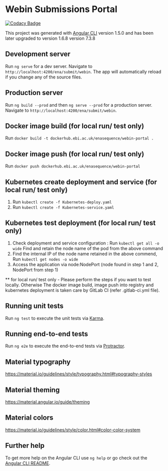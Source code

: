 # Webin Submissions Portal

[![Codacy Badge](https://api.codacy.com/project/badge/Grade/2dd3617875b940c2a4963a7d740250ff)](https://app.codacy.com/app/enasequence/webin-portal?utm_source=github.com&utm_medium=referral&utm_content=enasequence/webin-portal&utm_campaign=badger)

This project was generated with [Angular CLI](https://github.com/angular/angular-cli) version 1.5.0 and has been later upgraded to
version 1.6.8
version 7.3.8

## Development server

Run `ng serve` for a dev server. Navigate to `http://localhost:4200/ena/submit/webin`. The app will automatically reload if you change any of the source files.

## Production server

Run `ng build --prod` and then `ng serve --prod` for a production server. Navigate to `http://localhost:4200/ena/submit/webin`.

## Docker image build (for local run/ test only)

Run `docker build -t dockerhub.ebi.ac.uk/enasequence/webin-portal . `

## Docker image push (for local run/ test only)

Run `docker push dockerhub.ebi.ac.uk/enasequence/webin-portal`

## Kubernetes create deployment and service (for local run/ test only)

1. Run `kubectl create -f Kubernetes-deploy.yaml`
2. Run `kubectl create -f Kubernetes-service.yaml`

## Kubernetes test deployment (for local run/ test only)

1. Check deployment and service configuration : Run `kubectl get all -o wide`
Find and retain the node name of the pod from the above command
2. Find the internal IP of the node name retained in the above commend, Run `kubectl get nodes -o wide`
3. Access the application via node:NodePort (node found in step 1 and 2, NodePort from step 1)

** for local run/ test only - Please perform the steps if you want to test locally. 
Otherwise The docker image build, image push into registry and 
kubernetes deployment is taken care by GitLab CI (refer .gitlab-ci.yml file).

## Running unit tests

Run `ng test` to execute the unit tests via [Karma](https://karma-runner.github.io).

## Running end-to-end tests

Run `ng e2e` to execute the end-to-end tests via [Protractor](http://www.protractortest.org/).

## Material typography

https://material.io/guidelines/style/typography.html#typography-styles

## Material theming

https://material.angular.io/guide/theming

## Material colors

https://material.io/guidelines/style/color.html#color-color-system

## Further help

To get more help on the Angular CLI use `ng help` or go check out the [Angular CLI README](https://github.com/angular/angular-cli/blob/master/README.md).
